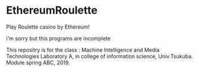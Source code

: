 # EthereumRoulette
Play Roulette casino by Ethereum!

i'm sorry but this programs are incomplete

This repositry is for the class : Machine Intelligence and Media Technologies Laboratory A, in college of information science, Univ.Tsukuba. Module spring ABC, 2019.
